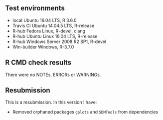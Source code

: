 ## Test environments 

* local Ubuntu 16.04 LTS, R 3.6.0
* Travis CI Ubuntu 14.04.5 LTS, R-release
* R-hub Fedora Linux, R-devel, clang
* R-hub Ubuntu Linux 16.04 LTS, R-release
* R-hub Windows Server 2008 R2 SP1, R-devel
* Win-builder Windows, R-3.7.0

## R CMD check results

There were no NOTEs, ERRORs or WARNINGs.

## Resubmission

This is a resubmission. In this version I have:

* Removed orphaned packages `gplots` and `SDMTools` from dependencies
